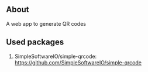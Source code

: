 
## About

A web app to generate QR codes


## Used packages
1. SimpleSoftwareIO/simple-qrcode:
https://github.com/SimpleSoftwareIO/simple-qrcode





